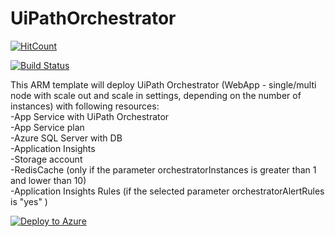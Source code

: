 # UiPathOrchestrator
[![HitCount](http://hits.dwyl.io/hteo1337/hteo1337/UiPathOrchestrator.svg)](http://hits.dwyl.io/hteo1337/hteo1337/UiPathOrchestrator)

[![Build Status](https://dev.azure.com/hteo-dev/Orchestrator/_apis/build/status/hteo1337.UiPathOrchestrator?branchName=main)](https://dev.azure.com/hteo-dev/Orchestrator/_build/latest?definitionId=4&branchName=main)

This ARM template will deploy UiPath Orchestrator (WebApp - single/multi node with scale out and scale in settings, depending on the number of instances) with following resources:</br>
-App Service with UiPath Orchestrator </br>
-App Service plan</br>
-Azure SQL Server with DB</br>
-Application Insights</br>
-Storage account</br>
-RedisCache (only if the parameter orchestratorInstances is greater than 1 and lower than 10)</br>
-Application Insights Rules (if the selected parameter orchestratorAlertRules is "yes" )</br>


[![Deploy to Azure](https://azuredeploy.net/deploybutton.png)](https://portal.azure.com/#create/Microsoft.Template/uri/https%3A%2F%2Fraw.githubusercontent.com%2FUiPath%2FInfrastructure%2Fmaster%2FAzure%2FOrchestrator%2FPaaS%2FDeploy%2Fazuredeploy.json)

